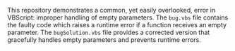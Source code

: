 This repository demonstrates a common, yet easily overlooked, error in VBScript: improper handling of empty parameters. The `bug.vbs` file contains the faulty code which raises a runtime error if a function receives an empty parameter. The `bugSolution.vbs` file provides a corrected version that gracefully handles empty parameters and prevents runtime errors.